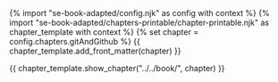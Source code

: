 <frontmatter>
{% import "se-book-adapted/config.njk" as config with context %}
{% import "se-book-adapted/chapters-printable/chapter-printable.njk" as chapter_template with context %}
{% set chapter = config.chapters.gitAndGithub %}
{{ chapter_template.add_front_matter(chapter) }}
</frontmatter>

{{ chapter_template.show_chapter("../../book/", chapter) }}